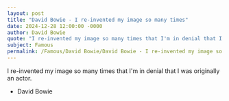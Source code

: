 ```yaml
---
layout: post
title: "David Bowie - I re-invented my image so many times"
date: 2024-12-28 12:00:00 -0000
author: David Bowie
quote: "I re-invented my image so many times that I'm in denial that I was originally an actor."
subject: Famous
permalink: /Famous/David Bowie/David Bowie - I re-invented my image so many times
---
```


I re-invented my image so many times that I'm in denial that I was originally an actor.

- David Bowie
